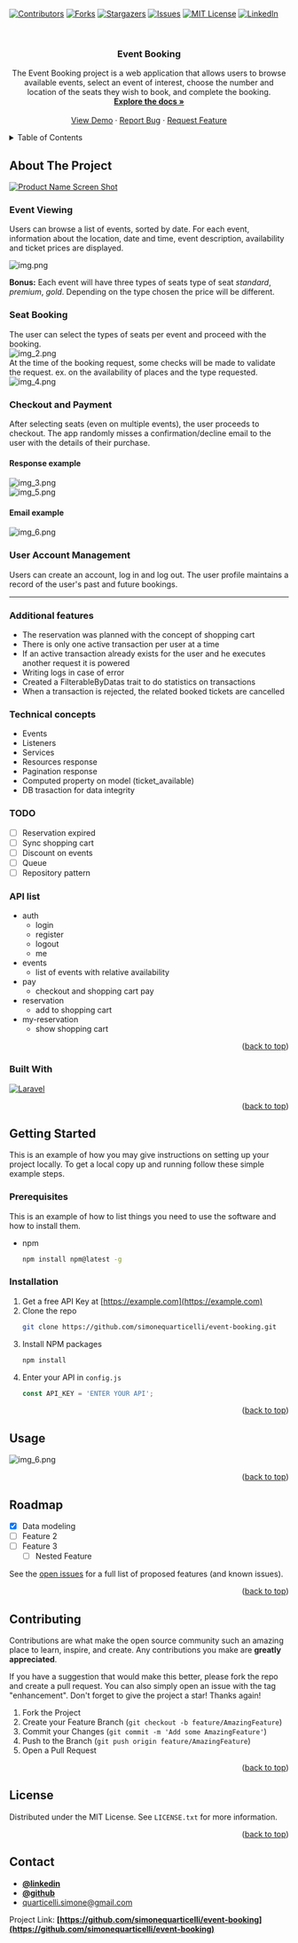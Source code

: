 <!-- Improved compatibility of back to top link: See: https://github.com/othneildrew/Best-README-Template/pull/73 -->
<a name="readme-top"></a>
<!--
*** Thanks for checking out the Best-README-Template. If you have a suggestion
*** that would make this better, please fork the repo and create a pull request
*** or simply open an issue with the tag "enhancement".
*** Don't forget to give the project a star!
*** Thanks again! Now go create something AMAZING! :D
-->



<!-- PROJECT SHIELDS -->
<!--
*** I'm using markdown "reference style" links for readability.
*** Reference links are enclosed in brackets [ ] instead of parentheses ( ).
*** See the bottom of this document for the declaration of the reference variables
*** for contributors-url, forks-url, etc. This is an optional, concise syntax you may use.
*** https://www.markdownguide.org/basic-syntax/#reference-style-links
-->
[![Contributors][contributors-shield]][contributors-url]
[![Forks][forks-shield]][forks-url]
[![Stargazers][stars-shield]][stars-url]
[![Issues][issues-shield]][issues-url]
[![MIT License][license-shield]][license-url]
[![LinkedIn][linkedin-shield]][linkedin-url]



<!-- PROJECT LOGO -->
<br />
<div align="center">

[//]: # (  <a href="https://github.com/simonequarticelli/event-booking">)

[//]: # (    <img src="images/logo.png" alt="Logo" width="80" height="80">)

[//]: # (  </a>)

<h3 align="center">Event Booking</h3>

  <p align="center">
    The Event Booking project is a web application that allows users to browse available events, select an event of interest, choose the number and location of the seats they wish to book, and complete the booking.
    <br />
    <a href="https://github.com/simonequarticelli/event-booking"><strong>Explore the docs »</strong></a>
    <br />
    <br />
    <a href="https://github.com/simonequarticelli/event-booking">View Demo</a>
    ·
    <a href="https://github.com/simonequarticelli/event-booking/issues">Report Bug</a>
    ·
    <a href="https://github.com/simonequarticelli/event-booking/issues">Request Feature</a>
  </p>
</div>



<!-- TABLE OF CONTENTS -->
<details>
  <summary>Table of Contents</summary>
  <ol>
    <li>
      <a href="#about-the-project">About The Project</a>
      <ul>
        <li><a href="#built-with">Built With</a></li>
      </ul>
    </li>
    <li>
      <a href="#getting-started">Getting Started</a>
      <ul>
        <li><a href="#prerequisites">Prerequisites</a></li>
        <li><a href="#installation">Installation</a></li>
      </ul>
    </li>
    <li><a href="#usage">Usage</a></li>
    <li><a href="#roadmap">Roadmap</a></li>
    <li><a href="#contributing">Contributing</a></li>
    <li><a href="#license">License</a></li>
    <li><a href="#contact">Contact</a></li>
    <li><a href="#acknowledgments">Acknowledgments</a></li>
  </ol>
</details>



<!-- ABOUT THE PROJECT -->
## About The Project

[![Product Name Screen Shot][product-screenshot]](https://example.com)

### Event Viewing
Users can browse a list of events, sorted by date. For each event, information about the location, date and time, event description, availability and ticket prices are displayed.

![img.png](images/img.png)

__Bonus:__
Each event will have three types of seats type of seat _standard_, _premium_, _gold_. Depending on the type chosen the price will be different.

### Seat Booking
The user can select the types of seats per event and proceed with the booking.<br />
![img_2.png](images/img_2.png)<br />
At the time of the booking request, some checks will be made to validate the request. ex. on the availability of places and the type requested.<br />
![img_4.png](images/img_4.png)

### Checkout and Payment
After selecting seats (even on multiple events), the user proceeds to checkout. The app randomly misses a confirmation/decline email to the user with the details of their purchase.<br />
#### Response example
![img_3.png](images/img_3.png)<br />
![img_5.png](images/img_5.png)<br />
#### Email example
![img_6.png](images/img_6.png)
### User Account Management
Users can create an account, log in and log out. The user profile maintains a record of the user's past and future bookings.

___

### Additional features
- The reservation was planned with the concept of shopping cart
- There is only one active transaction per user at a time 
- If an active transaction already exists for the user and he executes another request it is powered
- Writing logs in case of error
- Created a FilterableByDatas trait to do statistics on transactions
- When a transaction is rejected, the related booked tickets are cancelled

### Technical concepts
- Events
- Listeners
- Services
- Resources response
- Pagination response
- Computed property on model (ticket_available)
- DB trasaction for data integrity

### TODO

- [ ] Reservation expired
- [ ] Sync shopping cart
- [ ] Discount on events
- [ ] Queue
- [ ] Repository pattern

### API list 
- auth
  - login
  - register
  - logout
  - me
- events
  - list of events with relative availability
- pay
  - checkout and shopping cart pay
- reservation
  - add to shopping cart
- my-reservation
    - show shopping cart

<p align="right">(<a href="#readme-top">back to top</a>)</p>



### Built With
[![Laravel][Laravel.com]][Laravel-url]

<p align="right">(<a href="#readme-top">back to top</a>)</p>



<!-- GETTING STARTED -->
## Getting Started

This is an example of how you may give instructions on setting up your project locally.
To get a local copy up and running follow these simple example steps.

### Prerequisites

This is an example of how to list things you need to use the software and how to install them.
* npm
  ```sh
  npm install npm@latest -g
  ```

### Installation

1. Get a free API Key at [https://example.com](https://example.com)
2. Clone the repo
   ```sh
   git clone https://github.com/simonequarticelli/event-booking.git
   ```
3. Install NPM packages
   ```sh
   npm install
   ```
4. Enter your API in `config.js`
   ```js
   const API_KEY = 'ENTER YOUR API';
   ```

<p align="right">(<a href="#readme-top">back to top</a>)</p>



<!-- USAGE EXAMPLES -->
## Usage
![img_6.png](gif/event-booking-usage.gif)
<p align="right">(<a href="#readme-top">back to top</a>)</p>

<!-- ROADMAP -->
## Roadmap

- [x] Data modeling
- [ ] Feature 2
- [ ] Feature 3
    - [ ] Nested Feature

See the [open issues](https://github.com/simonequarticelli/event-booking/issues) for a full list of proposed features (and known issues).

<p align="right">(<a href="#readme-top">back to top</a>)</p>



<!-- CONTRIBUTING -->
## Contributing

Contributions are what make the open source community such an amazing place to learn, inspire, and create. Any contributions you make are **greatly appreciated**.

If you have a suggestion that would make this better, please fork the repo and create a pull request. You can also simply open an issue with the tag "enhancement".
Don't forget to give the project a star! Thanks again!

1. Fork the Project
2. Create your Feature Branch (`git checkout -b feature/AmazingFeature`)
3. Commit your Changes (`git commit -m 'Add some AmazingFeature'`)
4. Push to the Branch (`git push origin feature/AmazingFeature`)
5. Open a Pull Request

<p align="right">(<a href="#readme-top">back to top</a>)</p>



<!-- LICENSE -->
## License

Distributed under the MIT License. See `LICENSE.txt` for more information.

<p align="right">(<a href="#readme-top">back to top</a>)</p>



<!-- CONTACT -->
## Contact

- __[@linkedin][linkedin-url]__ 
- __[@github](https://github.com/simonequarticelli)__ 
- quarticelli.simone@gmail.com

Project Link: __[https://github.com/simonequarticelli/event-booking](https://github.com/simonequarticelli/event-booking)__


<!-- MARKDOWN LINKS & IMAGES -->
<!-- https://www.markdownguide.org/basic-syntax/#reference-style-links -->
[contributors-shield]: https://img.shields.io/github/contributors/simonequarticelli/event-booking.svg?style=for-the-badge
[contributors-url]: https://github.com/simonequarticelli/event-booking/graphs/contributors
[forks-shield]: https://img.shields.io/github/forks/simonequarticelli/event-booking.svg?style=for-the-badge
[forks-url]: https://github.com/simonequarticelli/event-booking/network/members
[stars-shield]: https://img.shields.io/github/stars/simonequarticelli/event-booking.svg?style=for-the-badge
[stars-url]: https://github.com/simonequarticelli/event-booking/stargazers
[issues-shield]: https://img.shields.io/github/issues/simonequarticelli/event-booking.svg?style=for-the-badge
[issues-url]: https://github.com/simonequarticelli/event-booking/issues
[license-shield]: https://img.shields.io/github/license/simonequarticelli/event-booking.svg?style=for-the-badge
[license-url]: https://github.com/simonequarticelli/event-booking/blob/master/LICENSE.txt
[linkedin-shield]: https://img.shields.io/badge/-LinkedIn-black.svg?style=for-the-badge&logo=linkedin&colorB=555
[linkedin-url]: https://www.linkedin.com/in/simone-quarticelli-1090b7193
[product-screenshot]: images/screenshot.png
[Next.js]: https://img.shields.io/badge/next.js-000000?style=for-the-badge&logo=nextdotjs&logoColor=white
[Next-url]: https://nextjs.org/
[React.js]: https://img.shields.io/badge/React-20232A?style=for-the-badge&logo=react&logoColor=61DAFB
[React-url]: https://reactjs.org/
[Vue.js]: https://img.shields.io/badge/Vue.js-35495E?style=for-the-badge&logo=vuedotjs&logoColor=4FC08D
[Vue-url]: https://vuejs.org/
[Angular.io]: https://img.shields.io/badge/Angular-DD0031?style=for-the-badge&logo=angular&logoColor=white
[Angular-url]: https://angular.io/
[Svelte.dev]: https://img.shields.io/badge/Svelte-4A4A55?style=for-the-badge&logo=svelte&logoColor=FF3E00
[Svelte-url]: https://svelte.dev/
[Laravel.com]: https://img.shields.io/badge/Laravel-FF2D20?style=for-the-badge&logo=laravel&logoColor=white
[Laravel-url]: https://laravel.com
[Bootstrap.com]: https://img.shields.io/badge/Bootstrap-563D7C?style=for-the-badge&logo=bootstrap&logoColor=white
[Bootstrap-url]: https://getbootstrap.com
[JQuery.com]: https://img.shields.io/badge/jQuery-0769AD?style=for-the-badge&logo=jquery&logoColor=white
[JQuery-url]: https://jquery.com 
